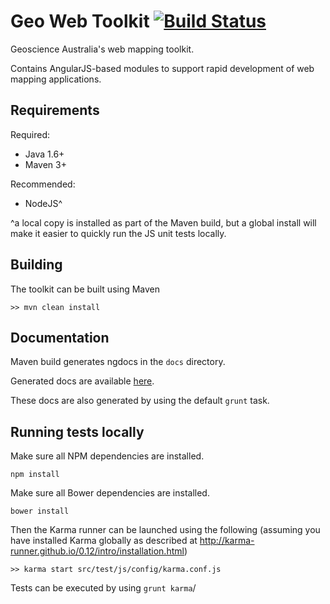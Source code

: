 # Geo Web Toolkit [![Build Status](https://travis-ci.org/GeoscienceAustralia/geo-web-toolkit.svg?branch=doco-comments)](https://travis-ci.org/GeoscienceAustralia/geo-web-toolkit)

Geoscience Australia's web mapping toolkit.

Contains AngularJS-based modules to support rapid development of web mapping applications.

## Requirements

Required:

* Java 1.6+
* Maven 3+

Recommended:

* NodeJS^

^a local copy is installed as part of the Maven build, but a global install will make it easier to quickly run the JS unit tests locally.

## Building

The toolkit can be built using Maven

`>> mvn clean install`

## Documentation

Maven build generates ngdocs in the `docs` directory.

Generated docs are available [here](http://geoscienceaustralia.github.io/geo-web-toolkit/docs/).

These docs are also generated by using the default `grunt` task.

## Running tests locally

Make sure all NPM dependencies are installed.

`npm install`

Make sure all Bower dependencies are installed.

`bower install`

Then the Karma runner can be launched using the following (assuming you have installed Karma globally as described at http://karma-runner.github.io/0.12/intro/installation.html)

`>> karma start src/test/js/config/karma.conf.js`

Tests can be executed by using `grunt karma`/

